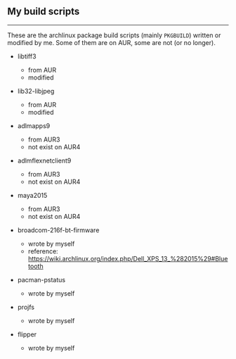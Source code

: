 ## My build scripts ##
  - - -

These are the archlinux package build scripts (mainly `PKGBUILD`) written or modified by me.
Some of them are on AUR, some are not (or no longer).

* libtiff3
  * from AUR
  * modified

* lib32-libjpeg
  * from AUR
  * modified

* adlmapps9
  * from AUR3
  * not exist on AUR4

* adlmflexnetclient9
  * from AUR3
  * not exist on AUR4

* maya2015
  * from AUR3
  * not exist on AUR4

* broadcom-216f-bt-firmware
  * wrote by myself
  * reference: https://wiki.archlinux.org/index.php/Dell_XPS_13_%282015%29#Bluetooth

* pacman-pstatus
  * wrote by myself

* projfs
  * wrote by myself

* flipper
  * wrote by myself

